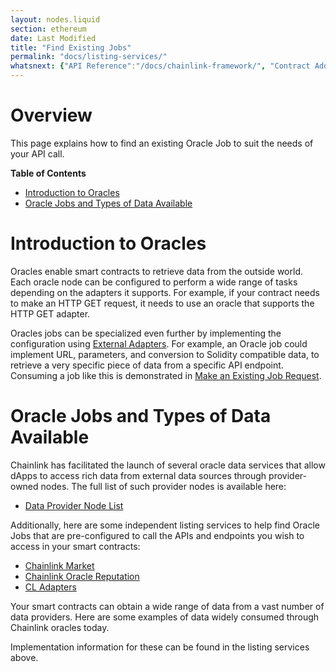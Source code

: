 ```yaml
---
layout: nodes.liquid
section: ethereum
date: Last Modified
title: "Find Existing Jobs"
permalink: "docs/listing-services/"
whatsnext: {"API Reference":"/docs/chainlink-framework/", "Contract Addresses":"/docs/decentralized-oracles-ethereum-mainnet/"}
---
```


# Overview

This page explains how to find an existing Oracle Job to suit the needs of your API call.

**Table of Contents**
+ [Introduction to Oracles](#introduction-to-oracles)
+ [Oracle Jobs and Types of Data Available](#oracle-jobs-and-types-of-data-available)

# Introduction to Oracles

Oracles enable smart contracts to retrieve data from the outside world. Each oracle node can be configured to perform a wide range of tasks depending on the adapters it supports. For example, if your contract needs to make an HTTP GET request, it needs to use an oracle that supports the HTTP GET adapter.

Oracles jobs can be specialized even further by implementing the configuration using [External Adapters](../developers/). For example, an Oracle job could implement URL, parameters, and conversion to Solidity compatible data, to retrieve a very specific piece of data from a specific API endpoint. Consuming a job like this is demonstrated in [Make an Existing Job Request](../existing-job-request/).

# Oracle Jobs and Types of Data Available

Chainlink has facilitated the launch of several oracle data services that allow dApps to access rich data from external data sources through provider-owned nodes. The full list of such provider nodes is available here:

* [Data Provider Node List](../data-provider-nodes/#data-provider-nodes-list)

Additionally, here are some independent listing services to help find Oracle Jobs that are pre-configured to call the APIs and endpoints you wish to access in your smart contracts:

* [Chainlink Market](https://market.link/)
* [Chainlink Oracle Reputation](https://reputation.link/)
* [CL Adapters](https://chainlinkadapters.com/)

Your smart contracts can obtain a wide range of data from a vast number of data providers. Here are some examples of data widely consumed through Chainlink oracles today.

Implementation information for these can be found in the listing services above.
